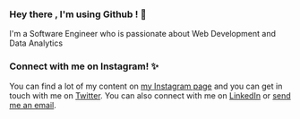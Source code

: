 ### Hey there , I'm using Github ! 👋

I'm a Software Engineer who is passionate about Web Development and Data Analytics 




### Connect with me on Instagram! ✨
You can find a lot of my content on [my Instagram page](https://www.instagram.com/danuraaditya/) and you can get in touch with me on [Twitter](https://twitter.com/danuraaditya). You can also connect with me on [LinkedIn]([http://linkedin.com/in/kedashakerr](https://www.linkedin.com/in/aditya-wardanur-23a439a2/)) or [send me an email](mailto:danuraaditya@gmail.com).

<!--

Here are some ideas to get you started:

- 🔭 I’m currently working on ...
- 🌱 I’m currently learning ...
- 👯 I’m looking to collaborate on ...
- 🤔 I’m looking for help with ...
- 💬 Ask me about ...
- 📫 How to reach me: ...
- 😄 Pronouns: ...
- ⚡ Fun fact: ..
